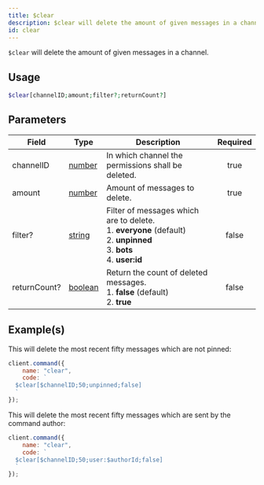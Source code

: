 ```yaml
---
title: $clear
description: $clear will delete the amount of given messages in a channel.
id: clear
---
```


`$clear` will delete the amount of given messages in a channel.

## Usage

```php
$clear[channelID;amount;filter?;returnCount?]
```

## Parameters

| Field        | Type                                                                                                | Description                                                                                                                              | Required |
| ------------ | --------------------------------------------------------------------------------------------------- | ---------------------------------------------------------------------------------------------------------------------------------------- | :------: |
| channelID    | [number](https://developer.mozilla.org/en-US/docs/Web/JavaScript/Reference/Global_Objects/Number)   | In which channel the permissions shall be deleted.                                                                                       |   true   |
| amount       | [number](https://developer.mozilla.org/en-US/docs/Web/JavaScript/Reference/Global_Objects/Number)   | Amount of messages to delete.                                                                                                            |   true   |
| filter?      | [string](https://developer.mozilla.org/en-US/docs/Web/JavaScript/Reference/Global_Objects/String)   | Filter of messages which are to delete. <br /> 1. **everyone** (default) <br /> 2. **unpinned** <br /> 3. **bots** <br /> 4. **user:id** |  false   |
| returnCount? | [boolean](https://developer.mozilla.org/en-US/docs/Web/JavaScript/Reference/Global_Objects/Boolean) | Return the count of deleted messages. <br /> 1. **false** (default) <br /> 2. **true**                                                   |  false   |

## Example(s)

This will delete the most recent fifty messages which are not pinned:

```javascript
client.command({
    name: "clear",
    code: `
  $clear[$channelID;50;unpinned;false]
  `
});
```

This will delete the most recent fifty messages which are sent by the command author:

```javascript
client.command({
    name: "clear",
    code: `
  $clear[$channelID;50;user:$authorId;false]
  `
});
```
